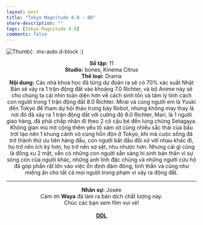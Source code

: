 ```yaml
---
layout: post
title: "Tokyo Magnitude 8.0 - BD"
share-description: ""
tags: [Tokyo Magnitude 8.0]
comments: false
---
```


![Thumb](https://tpn-team.github.io/assets/img/TokyoMagnitude8.0_thumb.jpg){: .mx-auto.d-block :}
<center>
<b>Số tập:</b> 11 <br>
<b>Studio:</b> bones, Kinema Citrus <br>
<b>Thể loại:</b> Drama <br>
<b>Nội dung:</b> Các nhà khoa học đã từng dự đoán ra sẽ có 70% xác suất Nhật Bản sẽ xảy ra 1 trận động đất vào khoảng 7.0 Richter, và bộ Anime này sẽ cho chúng ta cái nhìn toàn diện hơn về cách sinh tồn và tâm lý tính cách con người trong 1 trận động đất 8.0 Richter. Mirai và cùng người em là Yuuki đến Tokyo để tham dự hội thảo trưng bày Robot, nhưng không may thay là nơi đó đã xảy ra 1 trận động đất với cường độ 8.0 Richter, Mari, là 1 người giao hàng, đã phải chấp nhận đi theo 2 cô cậu bé đến lưng chừng Setagaya. Không gian mù mịt cộng thêm yếu tố xám xịt cùng nhiều sắc thái của bầu trời tạo nên 1 khung cảnh vô cùng hỗn độn ở Tokyo, khi mà cuộc sống đã trở thành thứ ưu tiên hàng đầu, con người bắt đầu đối xử với nhau khác đi, họ trở nên ích kỷ hơn, họ trở nên sợ sệt, nhu nhược hơn. Nhưng cái gì cũng là đồng xu 2 mặt, vẫn có những con người sẵn sàng hi sinh bản thân vì sự sóng còn của người khác, những anh lính đặc chủng và những người cứu hộ đã góp phần rất lớn vào việc ổn định đám đông, tinh thần và cũng như miếng ăn cho tất cả mọi người trong phạm vi xảy ra động đất.<br>

<hr>

<b>Nhân sự:</b> Josée <br>
Cảm ơn <b>Waya</b> đã làm ra bản dịch chất lượng này. <br>
Chúc các bạn xem film vui vẻ!<br><br>
<b><a href="https://github.com/TPN-Team/TPN-Team-DDL/blob/master/Tokyo%20Magnitude%208.0.md">DDL</a></b> <br>
</center>
<!-- excerpt-end -->
